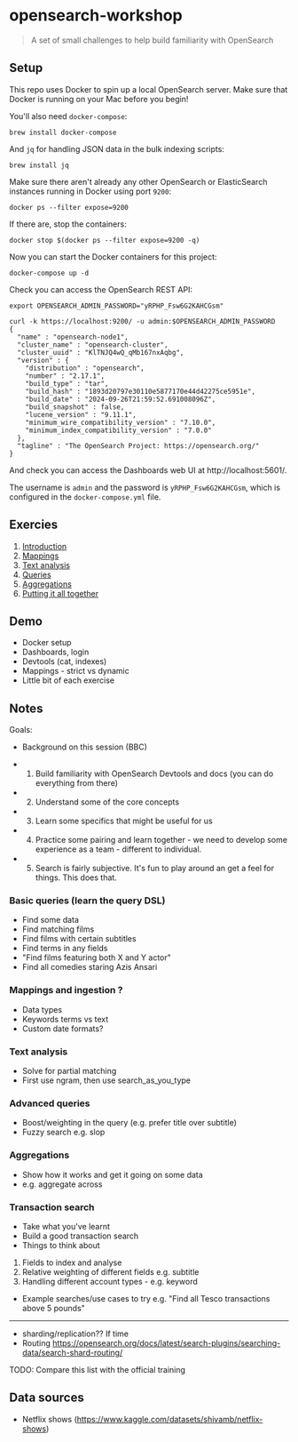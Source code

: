 # opensearch-workshop

> A set of small challenges to help build familiarity with OpenSearch

## Setup

This repo uses Docker to spin up a local OpenSearch server. Make sure that Docker is running on your Mac before you begin!

You'll also need `docker-compose`:

```
brew install docker-compose
```

And `jq` for handling JSON data in the bulk indexing scripts:

```
brew install jq
```

Make sure there aren't already any other OpenSearch or ElasticSearch instances running in Docker using port `9200`:

```
docker ps --filter expose=9200
```

If there are, stop the containers:

```
docker stop $(docker ps --filter expose=9200 -q)
```

Now you can start the Docker containers for this project:

```
docker-compose up -d
```

Check you can access the OpenSearch REST API:

```
export OPENSEARCH_ADMIN_PASSWORD="yRPHP_Fsw6G2KAHCGsm"
```

```
curl -k https://localhost:9200/ -u admin:$OPENSEARCH_ADMIN_PASSWORD
{
  "name" : "opensearch-node1",
  "cluster_name" : "opensearch-cluster",
  "cluster_uuid" : "KlTNJQ4wQ_qMb167nxAqbg",
  "version" : {
    "distribution" : "opensearch",
    "number" : "2.17.1",
    "build_type" : "tar",
    "build_hash" : "1893d20797e30110e5877170e44d42275ce5951e",
    "build_date" : "2024-09-26T21:59:52.691008096Z",
    "build_snapshot" : false,
    "lucene_version" : "9.11.1",
    "minimum_wire_compatibility_version" : "7.10.0",
    "minimum_index_compatibility_version" : "7.0.0"
  },
  "tagline" : "The OpenSearch Project: https://opensearch.org/"
}
```

And check you can access the Dashboards web UI at http://localhost:5601/.

The username is `admin` and the password is `yRPHP_Fsw6G2KAHCGsm`, which is configured in the `docker-compose.yml` file.

## Exercies

1. [Introduction](exercises/1-intro.md)
2. [Mappings](exercises/2-mappings.md)
3. [Text analysis](exercises/3-text-analysis.md)
4. [Queries](exercises/4-queries.md)
5. [Aggregations](exercises/5-aggregations.md)
6. [Putting it all together](exercises/6-transactions.md)

## Demo

- Docker setup
- Dashboards, login
- Devtools (cat, indexes)
- Mappings - strict vs dynamic
- Little bit of each exercise

## Notes

Goals:
- Background on this session (BBC)

- 1. Build familiarity with OpenSearch Devtools and docs (you can do everything from there)
- 2. Understand some of the core concepts
- 3. Learn some specifics that might be useful for us
- 4. Practice some pairing and learn together - we need to develop some experience as a team - different to individual.
- 5. Search is fairly subjective. It's fun to play around an get a feel for things. This does that.

### Basic queries (learn the query DSL)

- Find some data
- Find matching films
- Find films with certain subtitles
- Find terms in any fields
- "Find films featuring both X and Y actor"
- Find all comedies staring Azis Ansari

### Mappings and ingestion ?

- Data types
- Keywords terms vs text
- Custom date formats?

### Text analysis

- Solve for partial matching
- First use ngram, then use search_as_you_type

### Advanced queries

- Boost/weighting in the query (e.g. prefer title over subtitle)
- Fuzzy search e.g. slop

### Aggregations

- Show how it works and get it going on some data
- e.g. aggregate across 

### Transaction search

- Take what you've learnt
- Build a good transaction search
- Things to think about
1. Fields to index and analyse
2. Relative weighting of different fields e.g. subtitle
3. Handling different account types - e.g. keyword
- Example searches/use cases to try
e.g. "Find all Tesco transactions above 5 pounds"

---

- sharding/replication?? If time
- Routing https://opensearch.org/docs/latest/search-plugins/searching-data/search-shard-routing/

TODO: Compare this list with the official training

## Data sources

* Netflix shows (https://www.kaggle.com/datasets/shivamb/netflix-shows)